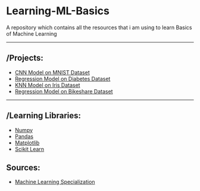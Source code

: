 # Learning-ML-Basics
A repository which contains all the resources that i am using to learn Basics of Machine Learning
* * *
## /Projects:
- [CNN Model on MNIST Dataset](https://github.com/ankush-003/Learning-ML-Basics/blob/main/Projects/mnist_cnn.ipynb)
- [Regression Model on Diabetes Dataset](https://github.com/ankush-003/Learning-ML-Basics/blob/main/Projects/diabetes_regression.ipynb)
- [KNN Model on Iris Dataset](https://github.com/ankush-003/Learning-ML-Basics/blob/main/Projects/iris_KNN.ipynb)
- [Regression Model on Bikeshare Dataset](https://github.com/ankush-003/Learning-ML-Basics/blob/main/Projects/training-Regression-Model.ipynb)
* * *
## /Learning Libraries:
- [Numpy](https://numpy.org/doc/1.23/user/absolute_beginners.html)
- [Pandas](https://pandas.pydata.org/docs/user_guide/10min.html)
- [Matplotlib](https://matplotlib.org/stable/tutorials/introductory/quick_start.html#sphx-glr-tutorials-introductory-quick-start-py)
- [Scikit Learn](https://scikit-learn.org/stable/getting_started.html)

## Sources:
- [Machine Learning Specialization](https://www.coursera.org/specializations/machine-learning)